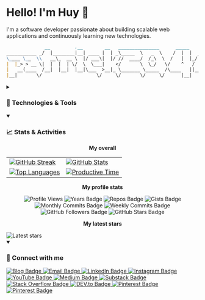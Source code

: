 # Hello! I'm Huy 👋 

I'm a software developer passionate about building scalable web applications and continuously learning new technologies.

```markdown
              __         .__        __   _______________      _____               .__     
___________ _/  |________|__| ____ |  | _\_____  \   _  \    /  |  |  ____   _____|  |__  
\____ \__  \\   __\_  __ \  |/ ___\|  |/ //  ____/  /_\  \  /   |  |_/    \ / ____/  |  \ 
|  |_> > __ \|  |  |  | \/  \  \___|    </       \  \_/   \/    ^   /   |  < <_|  |   Y  \
|   __(____  /__|  |__|  |__|\___  >__|_ \_______ \_____  /\____   ||___|  /\__   |___|  /
|__|       \/                    \/     \/       \/     \/      |__|     \/    |__|    \/ 
```

<details>
  <summary>
    <h3>🔧 Technologies & Tools</h2>
  </summary>

  <h5> 👨‍💻 Programming and Markup Languages </h5>
  <p align="left">
    <img src="https://img.shields.io/badge/Bash-121011.svg?logo=gnu-bash&logoColor=white alt="Bash">
    <img src="https://custom-icon-badges.demolab.com/badge/SQL-025E8C.svg?logo=database&logoColor=white" alt="SQL" >
    <img src="https://img.shields.io/badge/Ruby-CC342D?style=flat&logo=ruby&logoColor=white" alt="Ruby"/>
    <img src="https://img.shields.io/badge/PHP-777BB4?style=flat&logo=php&logoColor=white" alt="PHP"/>
    <img src="https://img.shields.io/badge/JavaScript-323330?style=flat&logo=javascript&logoColor=F7DF1E" alt="JavaScript"/>
    <img src="https://img.shields.io/badge/HTML-E34F26?style=flat&logo=html5&logoColor=white" alt="HTML"/>
    <img src="https://img.shields.io/badge/CSS-1572B6?style=flat&logo=css3&logoColor=white" alt="CSS"/>
  </p>

  <h5> 🛠️ Frameworks and Libraries </h5>
  <p align="left">
    <img src="https://img.shields.io/badge/Ruby_on_Rails-CC0000?style=flat&logo=ruby-on-rails&logoColor=white" alt="Ruby on Rails"/>
    <img src="https://img.shields.io/badge/Laravel-FF2D20?style=flat&logo=laravel&logoColor=white" alt="Laravel"/>
    <img src="https://img.shields.io/badge/WordPress-21759B?style=flat&logo=wordpress&logoColor=white" alt="WordPress"/>
    <img src="https://img.shields.io/badge/Node.js-339933?style=flat&logo=nodedotjs&logoColor=white" alt="Node.js"/>
    <img src="https://img.shields.io/badge/React-20232A?style=flat&logo=react&logoColor=61DAFB" alt="React"/>
  <!--   <img src="https://img.shields.io/badge/-React%20Native-61DAFB?style=flat&logo=react&logoColor=black" alt="React Native"/> -->
  <!--   <img src="https://img.shields.io/badge/Express.js-000000?style=flat&logo=express&logoColor=white" alt="Express.js"/> -->
    <img src="https://img.shields.io/badge/Bootstrap-563D7C?style=flat&logo=bootstrap&logoColor=white" alt="Bootstrap"/>
  <!--   <img src="https://img.shields.io/badge/Material--UI-0081CB?style=flat&logo=material-ui&logoColor=white" alt="Material-UI"/> -->
    <img src="https://img.shields.io/badge/-GraphQL-E10098?style=flat&logo=graphql&logoColor=white" alt="Graphql"/>
  </p>
  
  <h5> 🗄️ Databases and Cloud Hosting </h5>
  <p align="left">
    <img src="https://img.shields.io/badge/PostgreSQL-336791?style=flat&logo=postgresql&logoColor=white" alt="PostgreSQL"/>
    <img src="https://img.shields.io/badge/MySQL-4479A1?style=flat&logo=mysql&logoColor=white" alt="MySQL"/>
    <img src="https://img.shields.io/badge/MongoDB-47A248?style=flat&logo=mongodb&logoColor=white" alt="MongoDB"/>
    <img src="https://img.shields.io/badge/Docker-2496ED?style=flat&logo=docker&logoColor=white" alt="Docker"/>
    <img src="https://img.shields.io/badge/Kubernetes-326CE5?style=flat&logo=kubernetes&logoColor=white" alt="Kubernetes"/>
    <img src="https://img.shields.io/badge/Helm-0F1689?style=flat&logo=helm&logoColor=white" alt="Helm"/>
    <img src="https://img.shields.io/badge/Amazon_AWS-232F3E?style=flat&logo=amazonwebservices&logoColor=white" alt="AWS"/>
    <img src="https://img.shields.io/badge/-Google_Cloud-4285F4?style=flat&logo=google-cloud&logoColor=white" alt="GCP"/>
<!--     <img src="https://img.shields.io/badge/-Firebase-FFCA28?style=flat&logo=firebase&logoColor=black" alt="Firebase"/> -->
<!--     <img src="https://img.shields.io/badge/-Supabase-3FCF8E?style=flat&logo=supabase&logoColor=white" alt="Supabase"/> -->
  </p>
  
  <h5> 💻 Software and Tools </h5>
  <p align="left">
    <img src="https://img.shields.io/badge/-Linux-FCC624?style=flat&logo=linux&logoColor=black" alt="Linux"/>
    <img src="https://img.shields.io/badge/-macOS-000000?style=flat&logo=apple&logoColor=white" alt="MacOS"/>
    <img src="https://img.shields.io/badge/Git-F05032?style=flat&logo=git&logoColor=white" alt="Git"/>
    <img src="https://img.shields.io/badge/Visual_Studio_Code-007ACC?style=flat&logo=visual-studio-code&logoColor=white" alt="VS Code"/>
    <img src="https://img.shields.io/badge/Arc-FCBFBD?style=flat&logo=arc&logoColor=white" alt="Arc"/>
    <img src="https://img.shields.io/badge/GitHub-181717?style=flat&logo=github&logoColor=white" alt="GitHub"/>
    <img src="https://img.shields.io/badge/Stack_Overflow-FE7A16?logo=stack-overflow&logoColor=white" alt="Stack Overflow"/>
    <img src="https://img.shields.io/badge/Postman-FF6C37?style=flat&logo=postman&logoColor=white" alt="Postman"/>
    <img src="https://img.shields.io/badge/DBeaver-372923?style=flat&logo=dbeaver&logoColor=white" alt="DBeaver"/>
    <img src="https://img.shields.io/badge/ChatGPT-10a37f?style=flat&logo=openai&logoColor=white" alt="ChatGPT"/>
    <img src="https://img.shields.io/badge/Copilot-000000?style=flat&logo=githubcopilot&logoColor=white" alt="Github Copilot"/>
    <img src="https://img.shields.io/badge/Skype-00AFF0?style=flat&logo=svelte&logoColor=white" alt="Skype"/>
    <img src="https://img.shields.io/badge/Slack-4A154B?style=flat&logo=slack&logoColor=white" alt="Slack"/>
    <img src="https://img.shields.io/badge/Trello-0052CC?style=flat&logo=trello&logoColor=white" alt="Trello"/>
<!--     <img src="https://img.shields.io/badge/Notion-000000?style=flat&logo=notion&logoColor=white" alt="Notion"/> -->
<!--     <img src="https://img.shields.io/badge/Jira-0052CC?style=flat&logo=jira&logoColor=white" alt="Jira"/> -->
    <img src="https://img.shields.io/badge/Figma-F24E1E?style=flat&logo=figma&logoColor=white" alt="Figma"/>
  </p>
</details>

<details open>
  <summary>
    <h3>📈 Stats & Activities</h3>
  </summary>

  <p align="center">
    <b> My overall </b>
  </p>
  <table align="center">
    <tr>
      <td>
        <a href="https://git.io/streak-stats">
          <img src="https://github-readme-streak-stats.herokuapp.com/?user=patrick204nqh&theme=react" alt="GitHub Streak"/>
        </a>
      </td>
      <td>
        <a href="https://github.com/anuraghazra/github-readme-stats">
          <img src="https://github-readme-stats.vercel.app/api?username=patrick204nqh&custom_title=Huy's%20GitHub%20statistics&show_icons=true&theme=react&rank_icon=percentile&include_all_commits=true" alt="GitHub Stats"/>
        </a>
      </td>
    </tr>
    <tr>
      <td>
        <a href="https://github.com/anuraghazra/github-readme-stats">
          <img src="https://github-readme-stats.vercel.app/api/top-langs/?username=patrick204nqh&show_icons=true&count_private=true&theme=react&layout=donut" alt="Top Languages"/>
        </a>
      </td>
      <td>
        <a href="https://github.com/vn7n24fzkq/github-profile-summary-cards">
          <img src="https://github-profile-summary-cards.vercel.app/api/cards/productive-time?username=patrick204nqh&theme=github_dark" alt="Productive Time" />
        </a>
      </td>
    </tr>
  </table>

  <p align="center">
    <b> My profile stats </b>
  </p>
  <p align="center">
    <img src="https://komarev.com/ghpvc/?username=patrick204nqh&color=blue&style=flat" alt="Profile Views"/>
    <img src="https://badges.pufler.dev/years/patrick204nqh?style=flat&color=blue" alt="Years Badge"/>
    <img src="https://badges.pufler.dev/repos/patrick204nqh?style=flat&color=blue" alt="Repos Badge"/>
    <img src="https://badges.pufler.dev/gists/patrick204nqh?style=flat&color=blue" alt="Gists Badge"/>
    <img src="https://badges.pufler.dev/commits/monthly/patrick204nqh?style=flat&color=blue" alt="Monthly Commits Badge"/>
    <img src="https://badges.pufler.dev/commits/weekly/patrick204nqh?style=flat&color=blue" alt="Weekly Commits Badge"/>
    <img src="https://img.shields.io/github/followers/patrick204nqh?label=Follow&style=social" alt="GitHub Followers Badge"/>
    <img src="https://img.shields.io/github/stars/patrick204nqh?affiliations=OWNER%2CCOLLABORATOR&style=social" alt="GitHub Stars Badge"/>
  </p>
  
  <p align="center">
    <b> My latest stars </b>
  </p>
  <img src="https://badges.pufler.dev/last-stars/patrick204nqh/?count=6&padding=0&perRow=3&a=1" alt="Latest stars"/>
</details>

<details open>
  <summary>
    <h3> 🔗 Connect with me </h3>
  </summary>

  <p align="left">
    <a href="https://patrick204nqh.github.io">
      <img src="https://img.shields.io/badge/Blog-patrick204nqh.github.io-1793D1?style=flat&logo=linuxserver&logoColor=white" alt="Blog Badge"/>
    </a>
    <a href="mailto:patrick204nqh@outlook.com">
      <img src="https://img.shields.io/badge/Email-patrick204nqh%40outlook.com-4285F4?style=flat&logo=gmail&logoColor=white" alt="Email Badge"/>
    </a>
    <a href="https://www.linkedin.com/in/patrick204nqh/">
      <img src="https://img.shields.io/badge/-in/patrick204qnh-blue?style=flat&logo=Linkedin&logoColor=white&link=https://www.linkedin.com/in/patrick204nqh/" alt="LinkedIn Badge"/>
    </a>
    <a href="https://www.instagram.com/patrick204nqh/">
      <img src="https://img.shields.io/badge/-@patrick204nqh-E4405F?style=flat&logo=instagram&logoColor=white&link=https://www.instagram.com/patrick204nqh/" alt="Instagram Badge"/>
    </a>
    <a href="https://www.youtube.com/@patrick204nqh" >
      <img src="https://img.shields.io/badge/-@patrick204nqh-FF0000?style=flat&logo=YouTube&logoColor=white" alt="YouTube Badge"/>
    </a>
    <a href="https://patrick204nqh.medium.com">
      <img src="https://img.shields.io/badge/-patrick204nqh.medium.com-black?style=flat&logo=medium&logoColor=white" alt="Medium Badge"/>
    </a>
    <a href="https://patrick204nqh.substack.com">
      <img src="https://img.shields.io/badge/-patrick204nqh.substack.com-%23FF6719.svg?&style=flat&logo=substack&logoColor=white" alt="Substack Badge"/>
    </a>
    <a href="https://stackoverflow.com/users/13509016/patrick204nqh">
      <img src="https://img.shields.io/badge/-patrick204nqh-F58025?style=flat&logo=stackoverflow&logoColor=white" alt="Stack Overflow Badge"/>
    </a>
    <a href="https://dev.to/patrick204nqh">
      <img src="https://img.shields.io/badge/-patrick204nqh-0A0A0A?style=flat&logo=dev.to&logoColor=white" alt="DEV.to Badge"/>
    </a>
    <a href="https://www.pinterest.com/patrick204nqh/">
      <img src="https://img.shields.io/badge/-patrick204nqh-E60023?style=flat&logo=pinterest&logoColor=white" alt="Pinterest Badge"/>
    </a>
    <a href="https://mastodon.social/@patrick204nqh">
      <img src="https://img.shields.io/badge/-@patrick204nqh-6364FF?style=flat&logo=Mastodon&logoColor=white" alt="Pinterest Badge"/>
    </a>
  </p>
</details>
